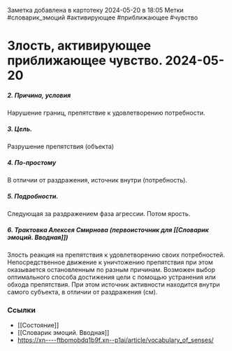 Заметка добавлена в картотеку 2024-05-20 в 18:05
Метки #словарик_эмоций #активирующее #приближающее #чувство 

#  Злость, активирующее приближающее чувство. 2024-05-20

##### 2. Причина, условия
Нарушение границ, препятствие к удовлетворению потребности.
##### 3. Цель.
Разрушение препятствия (объекта)
##### 4. По-простому
В отличии от раздражения, источник внутри (потребность).
##### 5. Подробности.
Следующая за раздражением фаза агрессии. Потом ярость.
##### 6. Трактовка Алексея Смирнова (первоисточник для [[Словарик эмоций. Вводная]])
Злость реакция на препятствия к удовлетворению своих потребностей. Непосредственное движение к уничтожению препятствия при этом оказывается остановленным по разным причинам. Возможен выбор оптимального способа достижения цели с помощью устранения или обхода препятствия. При этом источник активности находится внутри самого субъекта, в отличии от раздражения (см).


### Ссылки
- [[Состояние]]
- [[Словарик эмоций. Вводная]]
- https://xn----ftbomobdq1b9f.xn--p1ai/article/vocabulary_of_senses/




